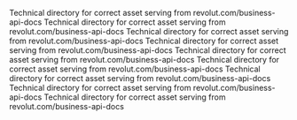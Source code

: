 Technical directory for correct asset serving from revolut.com/business-api-docs
Technical directory for correct asset serving from revolut.com/business-api-docs
Technical directory for correct asset serving from revolut.com/business-api-docs
Technical directory for correct asset serving from revolut.com/business-api-docs
Technical directory for correct asset serving from revolut.com/business-api-docs
Technical directory for correct asset serving from revolut.com/business-api-docs
Technical directory for correct asset serving from revolut.com/business-api-docs
Technical directory for correct asset serving from revolut.com/business-api-docs
Technical directory for correct asset serving from revolut.com/business-api-docs
